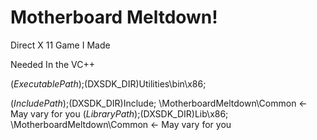 # Motherboard Meltdown!
Direct X 11 Game I Made



Needed In the VC++ 

$(ExecutablePath);$(DXSDK_DIR)Utilities\bin\x86;

$(IncludePath);$(DXSDK_DIR)Include;             \MotherboardMeltdown\Common <- May vary for you 
$(LibraryPath);$(DXSDK_DIR)Lib\x86;             \MotherboardMeltdown\Common <- May vary for you 